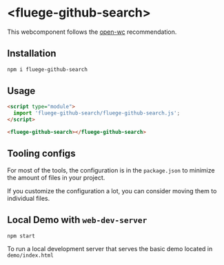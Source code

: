 # \<fluege-github-search>

This webcomponent follows the [open-wc](https://github.com/open-wc/open-wc) recommendation.

## Installation

```bash
npm i fluege-github-search
```

## Usage

```html
<script type="module">
  import 'fluege-github-search/fluege-github-search.js';
</script>

<fluege-github-search></fluege-github-search>
```



## Tooling configs

For most of the tools, the configuration is in the `package.json` to minimize the amount of files in your project.

If you customize the configuration a lot, you can consider moving them to individual files.

## Local Demo with `web-dev-server`

```bash
npm start
```

To run a local development server that serves the basic demo located in `demo/index.html`
